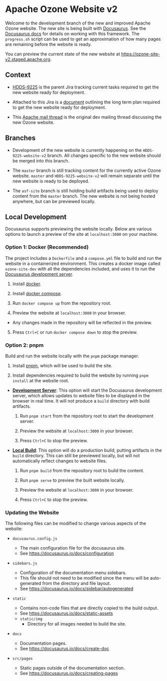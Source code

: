 <!--
 Licensed under the Apache License, Version 2.0 (the "License");
 you may not use this file except in compliance with the License.
 You may obtain a copy of the License at

   http://www.apache.org/licenses/LICENSE-2.0

 Unless required by applicable law or agreed to in writing, software
 distributed under the License is distributed on an "AS IS" BASIS,
 WITHOUT WARRANTIES OR CONDITIONS OF ANY KIND, either express or implied.
 See the License for the specific language governing permissions and
 limitations under the License. See accompanying LICENSE file.
-->

# Apache Ozone Website v2

Welcome to the development branch of the new and improved Apache Ozone website. The new site is being built with [Docusaurus](https://docusaurus.io/). See the [Docusaurus docs](https://docusaurus.io/docs) for details on working with this framework. The `progress.sh` script can be used to get an approximation of how many pages are remaining before the website is ready.

You can preview the current state of the new website at https://ozone-site-v2.staged.apache.org.

## Context

- [HDDS-9225](https://issues.apache.org/jira/browse/HDDS-9225) is the parent Jira tracking current tasks required to get the new website ready for deployment.

- Attached to this Jira is a [document](https://issues.apache.org/jira/secure/attachment/13062569/Improving%20the%20Apache%20Ozone%20Website.pdf) outlining the long term plan required to get the new website ready for deployment.

- This [Apache mail thread](https://lists.apache.org/thread/fooxgc81cbglpl8kcfxr5mfgm9qrf5v1) is the original dev mailing thread discussing the new Ozone website.

## Branches

- Development of the new website is currently happening on the `HDDS-9225-website-v2` branch. All changes specific to the new website should be merged into this branch.

- The `master` branch is still tracking content for the currently active Ozone website. `master` and `HDDS-9225-website-v2` will remain separate until the new website is ready to be deployed.

- The `asf-site` branch is still holding build artifacts being used to deploy content from the `master` branch. The new website is not being hosted anywhere, but can be previewed locally.

## Local Development

Docusaurus supports previewing the website locally. Below are various options to launch a preview of the site at `localhost:3000` on your machine.

### Option 1: Docker (Recommended)

The project includes a `Dockerfile` and a `compose.yml` file to build and run the website in a containerized environment. This creates a docker image called `ozone-site-dev` with all the dependencies included, and uses it to run the [Docusaurus development server](https://docusaurus.io/docs/installation#running-the-development-server).

1. Install [docker](https://docs.docker.com/engine/install/).

2. Install [docker compose](https://docs.docker.com/compose/install/).

3. Run `docker compose up` from the repository root.

4. Preview the website at `localhost:3000` in your browser.

  - Any changes made in the repository will be reflected in the preview.

5. Press `Ctrl+C` or run `docker compose down` to stop the preview.

### Option 2: pnpm

Build and run the website locally with the `pnpm` package manager.

1. Install [pnpm](https://pnpm.io/installation), which will be used to build the site.

2. Install dependencies required to build the website by running `pnpm install` at the website root.

- [**Development Server**](https://docusaurus.io/docs/installation#running-the-development-server): This option will start the Docusaurus development server, which allows updates to website files to be displayed in the browser in real time. It will not produce a `build` directory with build artifacts.

  1. Run `pnpm start` from the repository root to start the development server.

  2. Preview the website at `localhost:3000` in your browser.

  3. Press `Ctrl+C` to stop the preview.

- [**Local Build**](https://docusaurus.io/docs/installation#build): This option will do a production build, putting artifacts in the `build` directory. This can still be previewed locally, but will not automatically reflect changes to website files.

  1. Run `pnpm build` from the repository root to build the content.

  2. Run `pnpm serve` to preview the built website locally.

  3. Preview the website at `localhost:3000` in your browser.

  4. Press `Ctrl+C` to stop the preview.

### Updating the Website

The following files can be modified to change various aspects of the website:

- `docusaurus.config.js`
  - The main configuration file for the docusaurus site.
  - See https://docusaurus.io/docs/configuration

- `sidebars.js`
  - Configuration of the documentation menu sidebars.
  - This file should not need to be modified since the menu will be auto-generated from the directory and file layout.
  - See https://docusaurus.io/docs/sidebar/autogenerated

- `static`
  - Contains non-code files that are directly copied to the build output.
  - See https://docusaurus.io/docs/static-assets
  - `static/img`
    - Directory for all images needed to build the site.

- `docs`
  - Documentation pages.
  - See https://docusaurus.io/docs/create-doc

- `src/pages`
  - Static pages outside of the documentation section.
  - See https://docusaurus.io/docs/creating-pages